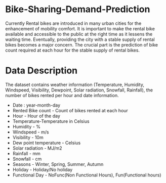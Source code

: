 # Bike-Sharing-Demand-Prediction
Currently Rental bikes are introduced in many urban cities for the enhancement of mobility comfort. 
It is important to make the rental bike available and accessible to the public at the right time as it lessens the waiting time. 
Eventually, providing the city with a stable supply of rental bikes becomes a major concern. The crucial part is the prediction of
bike count required at each hour for the stable supply of rental bikes.

# Data Description 

The dataset contains weather information (Temperature, Humidity, Windspeed, Visibility, Dewpoint, Solar radiation, Snowfall, Rainfall), the number of bikes rented per hour and date information.

*  Date : year-month-day
*  Rented Bike count - Count of bikes rented at each hour
*  Hour - Hour of the day
*  Temperature-Temperature in Celsius
*  Humidity - %
*  Windspeed - m/s
*  Visibility - 10m
*  Dew point temperature - Celsius
*  Solar radiation - MJ/m2
*  Rainfall - mm
*  Snowfall - cm
*  Seasons - Winter, Spring, Summer, Autumn
*  Holiday - Holiday/No holiday
*  Functional Day - NoFunc(Non Functional Hours), Fun(Functional hours)
